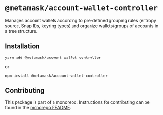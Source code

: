 # `@metamask/account-wallet-controller`

Manages account wallets according to pre-defined grouping rules (entropy source, Snap IDs, keyring types) and organize wallets/groups of accounts in a tree structure.

## Installation

`yarn add @metamask/account-wallet-controller`

or

`npm install @metamask/account-wallet-controller`

## Contributing

This package is part of a monorepo. Instructions for contributing can be found in the [monorepo README](https://github.com/MetaMask/core#readme).
